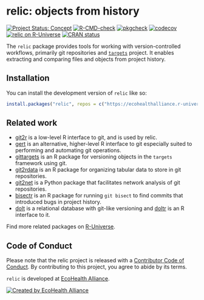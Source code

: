 
<!-- README.md is generated from README.Rmd. Please edit that file -->

# relic: objects from history

<!-- badges: start -->

[![Project Status:
Concept](https://www.repostatus.org/badges/latest/concept.svg)](https://www.repostatus.org/#concept)
[![R-CMD-check](https://github.com/ecohealthalliance/relic/actions/workflows/R-CMD-check.yaml/badge.svg)](https://github.com/ecohealthalliance/relic/actions/workflows/R-CMD-check.yaml)
[![pkgcheck](https://github.com/ecohealthalliance/relic/workflows/pkgcheck/badge.svg)](https://github.com/ecohealthalliance/relic/actions?query=workflow%3Apkgcheck)
[![codecov](https://codecov.io/gh/ecohealthalliance/relic/branch/main/graph/badge.svg)](https://codecov.io/gh/ecohealthalliance/relic)
[![relic on
R-Universe](https://ecohealthalliance.r-universe.dev/badges/relic)](https://ecohealthalliance.r-universe.dev/relic)
[![CRAN
status](https://www.r-pkg.org/badges/version/relic)](https://CRAN.R-project.org/package=relic)
<!-- badges: end -->

The `relic` package provides tools for working with version-controlled
workflows, primarily git repositories and
[`targets`](https://books.ropensci.org/targets-manual) project. It
enables extracting and comparing files and objects from project history.

## Installation

You can install the development version of `relic` like so:

``` r
install.packages("relic", repos = c("https://ecohealthalliance.r-universe.dev"))
```

## Related work

- [git2r](https://github.com/ropensci/git2r) is a low-level R interface
  to git, and is used by relic.
- [gert](https://github.com/r-lib/gert) is an alternative, higher-level
  R interface to git especially suited to performing and automating git
  operations.
- [gittargets](https://github.com/ropensci/gittargets) is an R package
  for versioning objects in the `targets` framework using git.
- [git2rdata](https://github.com/ropensci/git2rdata/) is an R package
  for organizing tabular data to store in git repositories.
- [git2net](https://github.com/gotec/git2net) is a Python package that
  facilitates network analysis of git repositories.
- [bisectr](https://github.com/wch/bisectr) is an R package for running
  `git bisect` to find commits that introduced bugs in project history.
- [dolt](https:://dolthub.com) is a relational database with git-like
  versioning and [doltr](https:://github.com/ecohealthalliance/doltr) is
  an R interface to it.

Find more related packages on
[R-Universe](https://r-universe.dev/search/?q=git).

## Code of Conduct

Please note that the relic project is released with a [Contributor Code
of
Conduct](https://contributor-covenant.org/version/2/1/CODE_OF_CONDUCT.html).
By contributing to this project, you agree to abide by its terms.

`relic` is developed at [EcoHealth
Alliance](https://www.ecohealthalliance.org/).

[![Created by EcoHealth
Alliance](https://raw.githubusercontent.com/ropensci/citesdb/master/vignettes/figures/eha-footer.png)](https://www.ecohealthalliance.org/)
